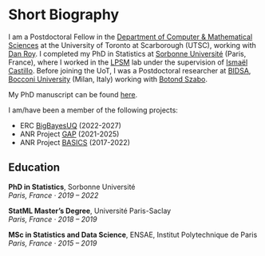 # Short Biography

I am a Postdoctoral Fellow in the [Department of Computer & Mathematical Sciences](https://utsc.utoronto.ca/cms/)   at the University of Toronto at Scarborough (UTSC), working with [Dan Roy](http://danroy.org). I completed my PhD in Statistics at [Sorbonne Université](https://www.sorbonne-universite.fr/en) (Paris, France), where I worked in the
[LPSM](https://www.lpsm.paris) lab under the supervision of [Ismaël Castillo](https://perso.lpsm.paris/~castillo/). 
Before joining the UoT, I was a Postdoctoral researcher at [BIDSA](https://bidsa.unibocconi.eu), [Bocconi University](https://www.unibocconi.eu/wps/wcm/connect/Bocconi/SitoPubblico_EN/Navigation+Tree/Home/) (Milan, Italy) working with [Botond Szabo](https://botondszabo.com).

My PhD manuscript can be found
[here](https://hal.archives-ouvertes.fr/view/index/docid/3890739).

I am/have been a member of the following projects:

* ERC [BigBayesUQ](https://www.europeandissemination.eu/wp-content/uploads/2023/07/BIGBAYES.pdf) (2022-2027)
* ANR Project [GAP](https://www.math.univ-toulouse.fr/~fbachoc/ANR_GAP.html) (2021-2025)
* ANR Project [BASICS](https://sites.google.com/site/anrbasics/home) (2017-2022)


## Education

**PhD in Statistics**, Sorbonne Université  
*Paris, France · 2019 – 2022*

**StatML Master’s Degree**, Université Paris-Saclay  
*Paris, France · 2018 – 2019*

**MSc in Statistics and Data Science**, ENSAE, Institut Polytechnique de Paris  
*Paris, France · 2015 – 2019*
